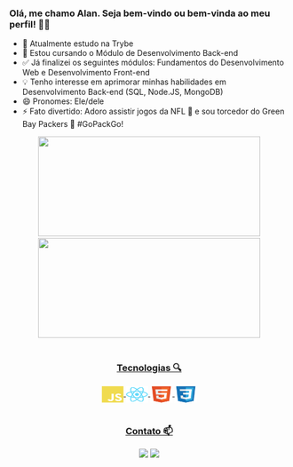 ### Olá, me chamo Alan. Seja bem-vindo ou bem-vinda ao meu perfil! 👋😄

- 📗 Atualmente estudo na Trybe
- 🌱 Estou cursando o Módulo de Desenvolvimento Back-end
- ✅ Já finalizei os seguintes módulos: Fundamentos do Desenvolvimento Web e Desenvolvimento Front-end
- 💡 Tenho interesse em aprimorar minhas habilidades em Desenvolvimento Back-end (SQL, Node.JS, MongoDB)
- 😄 Pronomes: Ele/dele
- ⚡ Fato divertido: Adoro assistir jogos da NFL 🏈 e sou torcedor do Green Bay Packers 💚 #GoPackGo!


<div align="center"> 
  <a href="https://github.com/alanmdf">
  <img height="180em" width="400em" src="https://github-readme-stats.vercel.app/api?username=alanmdf&show_icons=true&theme=dark&include_all_commits=true&count_private=true"/>
  <img height="180em" width="400em" src="https://github-readme-stats.vercel.app/api/top-langs/?username=alanmdf&layout=compact&langs_count=7&theme=dark"/>
</div>
  
<div align="center" style="display: inline_block"><br>
  <h3>Tecnologias 🔍</h3>
  <img align="center" alt="Alan-Js" height="30" width="40" src="https://raw.githubusercontent.com/devicons/devicon/master/icons/javascript/javascript-plain.svg">
  <img align="center" alt="Alan-React" height="30" width="40" src="https://raw.githubusercontent.com/devicons/devicon/master/icons/react/react-original.svg">
  <img align="center" alt="Alan-HTML" height="30" width="40" src="https://raw.githubusercontent.com/devicons/devicon/master/icons/html5/html5-original.svg">
  <img align="center" alt="Alan-CSS" height="30" width="40" src="https://raw.githubusercontent.com/devicons/devicon/master/icons/css3/css3-original.svg">
</div><br>
  
  <div align="center">
    <h3>Contato 📫</h3>
  <a href = "mailto:alanmoreirascr@gmail.com"><img src="https://img.shields.io/badge/-Gmail-%23333?style=for-the-badge&logo=gmail&logoColor=white" target="_blank"></a>
  <a href="https://www.linkedin.com/in/alanfreitas/" target="_blank"><img src="https://img.shields.io/badge/-LinkedIn-%230077B5?style=for-the-badge&logo=linkedin&logoColor=white" target="_blank"></a>

